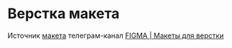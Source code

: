 # Верстка макета

Источник [макета](https://www.figma.com/file/4JeaSYf1ATKhPT0LV9sB0Q/taglaine-company-landing) телеграм-канал [FIGMA | Макеты для верстки](https://t.me/+oXZSKMmXp6UyOGI6)
